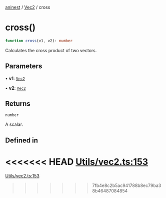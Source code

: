 [aninest](../../index.md) / [Vec2](../index.md) / cross

# cross()

```ts
function cross(v1, v2): number
```

Calculates the cross product of two vectors.

## Parameters

• **v1**: [`Vec2`](../type-aliases/Vec2.md)

• **v2**: [`Vec2`](../type-aliases/Vec2.md)

## Returns

`number`

A scalar.

## Defined in

<<<<<<< HEAD
[Utils/vec2.ts:153](https://github.com/zphrs/aninest/tree//core/src/Utils/vec2.ts#L153)
=======
[Utils/vec2.ts:153](https://github.com/zphrs/aninest/blob/37209a6/src/Utils/vec2.ts#L153)
>>>>>>> 7fb4e8c2b5ac941788b8ec79ba38b46487084854
